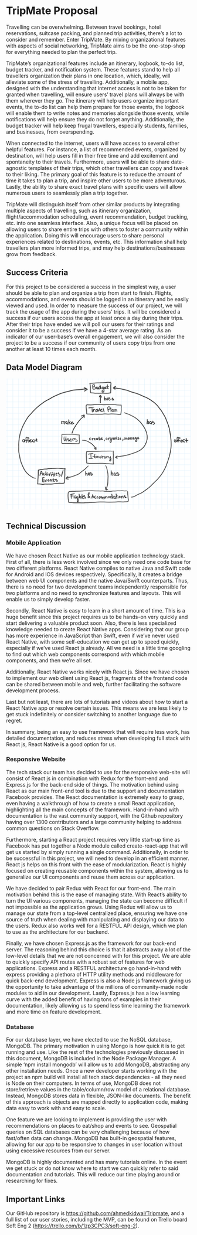 # TripMate Proposal

Travelling can be overwhelming. Between travel bookings, hotel reservations, suitcase packing, and planned trip activities, there’s a lot to consider and remember. Enter TripMate. By mixing organizational features with aspects of social networking, TripMate aims to be the one-stop-shop for everything needed to plan the perfect trip. 

TripMate’s organizational features include an itinerary, logbook, to-do list, budget tracker, and notification system. These features stand to help all travellers organization their plans in one location, which, ideally, will alleviate some of the stress of travelling. Additionally, a mobile app, designed with the understanding that internet access is not to be taken for granted when travelling, will ensure users’ travel plans will always be with them wherever they go. The itinerary will help users organize important events, the to-do list can help them prepare for those events, the logbook will enable them to write notes and memories alongside those events, while notifications will help ensure they do not forget anything. Additionally, the budget tracker will help keep frugal travellers, especially students, families, and businesses, from overspending.

When connected to the internet, users will have access to several other helpful features. For instance, a list of recommended events, organized by destination, will help users fill in their free time and add excitement and spontaneity to their travels. Furthermore, users will be able to share date-agnostic templates of their trips, which other travellers can copy and tweak to their liking. The primary goal of this feature is to reduce the amount of time it takes to plan a trip, and inspire other users to be more adventurous. Lastly, the ability to share exact travel plans with specific users will allow numerous users to seamlessly plan a trip together.

TripMate will distinguish itself from other similar products by integrating multiple aspects of travelling, such as itinerary organization, flight/accommodation scheduling, event recommendation, budget tracking, etc. into one seamless interface. Also, a unique focus will be placed on allowing users to share entire trips with others to foster a community within the application. Doing this will encourage users to share personal experiences related to destinations, events, etc. This information shall help travellers plan more informed trips, and may help destinations/businesses grow from feedback.

## Success Criteria

For this project to be considered a success in the simplest way, a user should be able to plan and organize a trip from start to finish. Flights, accommodations, and events should be logged in an itinerary and be easily viewed and used. In order to measure the success of our project, we will track the usage of the app during the users’ trips. It will be considered a success if our users access the app at least once a day during their trips. After their trips have ended we will poll our users for their ratings and consider it to be a success if we have a 4-star average rating. As an indicator of our user-base’s overall engagement, we will also consider the project to be a success if our community of users copy trips from one another at least 10 times each month. 

## Data Model Diagram

![Data Model Diagram](./../images/data_model_diagram.png)

## Technical Discussion

### Mobile Application

We have chosen React Native as our mobile application technology stack. First of all, there is less work involved since we only need one code base for two different platforms. React Native compiles to native Java and Swift code for Android and IOS devices respectively. Specifically, it creates a bridge between web UI components and the native Java/Swift counterparts. Thus, there is no need for two development teams independently responsible for two platforms and no need to synchronize features and layouts. This will enable us to simply develop faster.

Secondly, React Native is easy to learn in a short amount of time. This is a huge benefit since this project requires us to be hands-on very quickly and start delivering a valuable product soon. Also, there is less specialized knowledge needed to create React Native apps. Considering that our group has more experience in JavaScript than Swift, even if we’ve never used React Native, with some self-education we can get up to speed quickly, especially if we’ve used React js already. All we need is a little time googling to find out which web components correspond with which mobile components, and then we’re all set.

Additionally, React Native works nicely with React js. Since we have chosen to implement our web client using React js, fragments of the frontend code can be shared between mobile and web, further facilitating the software development process.

Last but not least, there are lots of tutorials and videos about how to start a React Native app or resolve certain issues. This means we are less likely to get stuck indefinitely or consider switching to another language due to regret. 

In summary, being an easy to use framework that will require less work, has detailed documentation, and reduces stress when developing full stack with React js, React Native is a good option for us.

### Responsive Website

The tech stack our team has decided to use for the responsive web-site will consist of React js in combination with Redux for the front-end and Express.js for the back-end side of things. The motivation behind using React as our main front-end tool is due to the support and documentation Facebook provides. The React documentation is extremely easy to grasp, even having a walkthrough of how to create a small React application, highlighting all the main concepts of the framework. Hand-in-hand with documentation is the vast community support, with the Github repository having over 1300 contributors and a large community helping to address common questions on Stack Overflow.

Furthermore, starting a React project requires very little start-up time as Facebook has put together a Node module called create-react-app that will get us started by simply running a single command. Additionally, in order to be successful in this project, we will need to develop in an efficient manner. React js helps on this front with the ease of modularization. React is highly focused on creating reusable components within the system, allowing us to generalize our UI components and reuse them across our application.

We have decided to pair Redux with React for our front-end. The main motivation behind this is the ease of managing state. With React’s ability to turn the UI various components, managing the state can become difficult if not impossible as the application grows. Using Redux will allow us to manage our state from a top-level centralized place, ensuring we have one source of truth when dealing with manipulating and displaying our data to the users. Redux also works well for a RESTFUL API design, which we plan to use as the architecture for our backend.

Finally, we have chosen Express.js as the framework for our back-end server. The reasoning behind this choice is that it abstracts away a lot of the low-level details that we are not concerned with for this project. We are able to quickly specify API routes with a robust set of features for web applications. Express and a RESTFUL architecture go hand-in-hand with express providing a plethora of HTTP utility methods and middleware for quick back-end development. Express is also a Node js framework giving us the opportunity to take advantage of the millions of community-made node modules to aid in our development. Lastly, Express.js has a low learning curve with the added benefit of having tons of examples in their documentation, likely allowing us to spend less time learning the framework and more time on feature development.

### Database

For our database layer, we have elected to use the NoSQL database, MongoDB. The primary motivation in using Mongo is how quick it is to get running and use. Like the rest of the technologies previously discussed in this document, MongoDB is included in the Node Package Manager. A simple ‘npm install mongodb’ will allow us to add MongoDB, abstracting any other installation needs. Once a new developer starts working with the project an npm build will install all tech stack dependencies - all they need is Node on their computers. In terms of use, MongoDB does not store/retrieve values in the table/column/row model of a relational database.  Instead, MongoDB stores data in flexible, JSON-like documents. The benefit of this approach is objects are mapped directly to application code, making data easy to work with and easy to scale. 

One feature we are looking to implement is providing the user with recommendations on places to eat/shop and events to see. Geospatial queries on SQL databases can be very challenging because of how fast/often data can change. MongoDB has built-in geospatial features, allowing for our app to be responsive to changes in user location without using excessive resources from our server.

MongoDB is highly documented and has many tutorials online. In the event we get stuck or do not know where to start we can quickly refer to said documentation and tutorials. This will reduce our time playing around or researching for fixes.

## Important Links

Our GitHub repository is https://github.com/ahmedkidwai/Tripmate, and a full list of our user stories, including the MVP, can be found on Trello board Soft Eng 2 (https://trello.com/b/1zp3CPC3/soft-eng-2).
